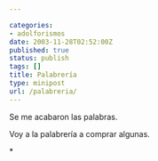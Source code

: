 ```yaml
---

categories:
- adolforismos
date: 2003-11-28T02:52:00Z
published: true
status: publish
tags: []
title: Palabrería
type: minipost
url: /palabreria/
---
```


Se me acabaron las palabras.

Voy a la palabrería a comprar algunas.

<div></div>
<div>*</div>
